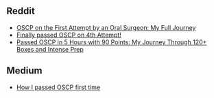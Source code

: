 ## Reddit 
- [OSCP on the First Attempt by an Oral Surgeon: My Full Journey](https://www.reddit.com/r/oscp/comments/1f15xo1/oscp_on_the_first_attempt_by_an_oral_surgeon_my/)
- [Finally passed OSCP on 4th Attempt!](https://www.reddit.com/r/oscp/comments/1jbk9lf/finally_passed_oscp_on_4th_attempt/)
- [Passed OSCP in 5 Hours with 90 Points: My Journey Through 120+ Boxes and Intense Prep](https://www.reddit.com/r/oscp/comments/1d6l25u/passed_oscp_in_5_hours_with_90_points_my_journey/)



## Medium 
- [How I passed OSCP first time](https://medium.com/@0xs4m/how-i-passed-oscp-first-time-19d0b63354c1)
